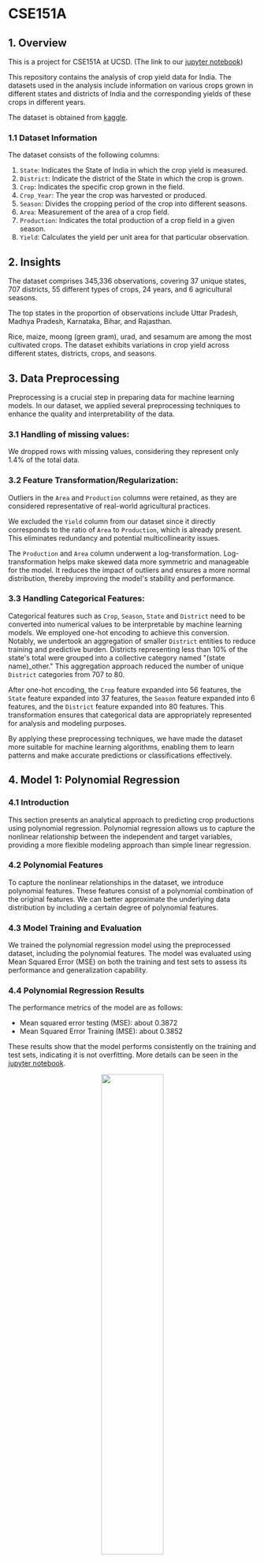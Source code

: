 # CSE151A
## 1. Overview
This is a project for CSE151A at UCSD. (The link to our <a href="https://github.com/xgui17/CSE151A/blob/main/Model%203%20and%20Final%20Submission.ipynb">jupyter notebook</a>)

This repository contains the analysis of crop yield data for India. The datasets used in the analysis include information on various crops grown in different states and districts of India and the corresponding yields of these crops in different years.

The dataset is obtained from <a href=https://www.kaggle.com/datasets/zsinghrahulk/india-crop-yield/data>kaggle</a>.

### 1.1 Dataset Information
The dataset consists of the following columns:

  1. `State`: Indicates the State of India in which the crop yield is measured.
  2. `District`: Indicate the district of the State in which the crop is grown.
  3. `Crop`: Indicates the specific crop grown in the field. 
  4. `Crop_Year`: The year the crop was harvested or produced. 
  5. `Season`: Divides the cropping period of the crop into different seasons. 
  6. `Area`: Measurement of the area of a crop field. 
  7. `Production`: Indicates the total production of a crop field in a given season. 
  8. `Yield`: Calculates the yield per unit area for that particular observation.

## 2. Insights

The dataset comprises 345,336 observations, covering 37 unique states, 707 districts, 55 different types of crops, 24 years, and 6 agricultural seasons.

The top states in the proportion of observations include Uttar Pradesh, Madhya Pradesh, Karnataka, Bihar, and Rajasthan.

Rice, maize, moong (green gram), urad, and sesamum are among the most cultivated crops.
The dataset exhibits variations in crop yield across different states, districts, crops, and seasons.

## 3. Data Preprocessing
Preprocessing is a crucial step in preparing data for machine learning models. In our dataset, we applied several preprocessing techniques to enhance the quality and interpretability of the data.

### 3.1 Handling of missing values: 

We dropped rows with missing values, considering they represent only 1.4% of the total data.

### 3.2 Feature Transformation/Regularization:

Outliers in the `Area` and `Production` columns were retained, as they are considered representative of real-world agricultural practices.

We excluded the `Yield` column from our dataset since it directly corresponds to the ratio of `Area` to `Production`, which is already present. This eliminates redundancy and potential multicollinearity issues.

The `Production` and `Area` column underwent a log-transformation. Log-transformation helps make skewed data more symmetric and manageable for the model. It reduces the impact of outliers and ensures a more normal distribution, thereby improving the model's stability and performance.

### 3.3 Handling Categorical Features:

Categorical features such as `Crop`, `Season`, `State` and `District` need to be converted into numerical values to be interpretable by machine learning models. We employed one-hot encoding to achieve this conversion. Notably, we undertook an aggregation of smaller `District` entities to reduce training and predictive burden. Districts representing less than 10% of the state's total were grouped into a collective category named "(state name)_other." This aggregation approach reduced the number of unique `District` categories from 707 to 80.

After one-hot encoding, the `Crop` feature expanded into 56 features, the `State` feature expanded into 37 features, the `Season` feature expanded into 6 features, and the `District` feature expanded into 80 features. This transformation ensures that categorical data are appropriately represented for analysis and modeling purposes.

By applying these preprocessing techniques, we have made the dataset more suitable for machine learning algorithms, enabling them to learn patterns and make accurate predictions or classifications effectively.

## 4. Model 1: Polynomial Regression

### 4.1 Introduction
This section presents an analytical approach to predicting crop productions using polynomial regression. Polynomial regression allows us to capture the nonlinear relationship between the independent and target variables, providing a more flexible modeling approach than simple linear regression.

### 4.2 Polynomial Features
To capture the nonlinear relationships in the dataset, we introduce polynomial features. These features consist of a polynomial combination of the original features. We can better approximate the underlying data distribution by including a certain degree of polynomial features. 

### 4.3 Model Training and Evaluation
We trained the polynomial regression model using the preprocessed dataset, including the polynomial features. The model was evaluated using Mean Squared Error (MSE) on both the training and test sets to assess its performance and generalization capability.

### 4.4 Polynomial Regression Results
The performance metrics of the model are as follows:
- Mean squared error testing (MSE): about 0.3872
- Mean Squared Error Training (MSE): about 0.3852

These results show that the model performs consistently on the training and test sets, indicating it is not overfitting. More details can be seen in the <a href="https://github.com/xgui17/CSE151A/blob/main/Group%20Project%20Milestone%20%233.ipynb">jupyter notebook</a>.

<p align="center">
  <img src="assets/model1_actual_vs_pred.png" width="50%" height="50%">
</p>

<p align="center" style="font-size:85%">
  Figure 1: Actual vs. Predicted Production. It shows the alignment of our model's predictions with the actual `Production` values.
</p>

<p align="center">
  <img src="assets/model1_fitting_graph.png" width="50%" height="50%">
</p>

<p align="center" style="font-size:85%">
  Figure 2: the fitting graph. Our model with 2 interaction terms has improved performance compared to models with fewer interaction terms.
</p>


### 4.5 Conclusion for model 1
The polynomial regression model is the first step in our analysis, allowing us to capture nonlinear relationships and gain insight into the factors that affect crop production. We will further refine and improve the model, such as feature selection, regularization, and exploring other regression models to improve prediction accuracy and deepen our understanding of crop production dynamics.

### 4.6 Future models

In addition to the polynomial regression model discussed earlier, we are considering exploring two other models: dense layer neural networks and random forests.

#### Neural networks with dense layers
Neural networks are powerful models that capture the complexity of nonlinear relationships in data. By using dense layers, neural networks can automatically learn the interactions between features, thus reducing the need for manual feature engineering. This makes them ideal for datasets like ours, where traditional linear models or simple polynomials may not adequately capture underlying patterns. Neural network modeling is flexible and has the potential to improve prediction accuracy.

#### Random Forests
Random Forest is another model we plan to explore further. It is known for its robustness to overfitting and its ability to handle complex interactions between features. Random forests are particularly suitable for datasets with mixed feature types, as they can efficiently handle numeric and categorical variables. In addition, Random Forest can handle high dimensionality due to the single coding of categorical variables, which makes it an ideal candidate model for our dataset.

### 4.7 Evaluation of Data, Labels, and Loss Function

The similarity in performance metrics suggests that the data and labels were sufficiently represented by the training and test datasets. The consistent performance also implies that the data was properly cleaned and preprocessed, including the effective use of one-hot encoding for categorical variables, ensuring that no significant bias or noise was introduced. The choice of Mean Squared Error (MSE) as the loss function appears to have been appropriate for this regression task, as evidenced by the model's ability to generalize well from the training data to unseen data.

## 5. Model 2: Random Forest Regression

### 5.1 Introduction
In this section, we explore the application of Random Forest Regression as a modeling technique for crop production forecasting. Random forest regression is a powerful ensemble learning method capable of capturing complex relationships in data by combining multiple decision trees.

### 5.2 Model Training and Evaluation
We trained the random forest regression model using the first model's processed data and features. The dataset was split into training and test sets to facilitate model evaluation. The model is then fitted to the training data and used to make predictions on the test set.

### 5.3 Random Forest Results
The performance metrics of the model are as follows:
- Mean squared error Testing (MSE): about 0.7894
- Mean Squared Error Training (MSE): about 0.7853

This indicates that the test set has a slightly higher error than the training set, suggesting slight overfitting.

### 5.4 Hyperparameter Tuning
To optimize the performance of the model, we tuned the hyperparameters with 5-fold cross-validation using GridSearchCV. This involved exploring different combinations of hyperparameters, such as the number of estimators and the maximum depth of the tree, to determine the optimal configuration.

### 5.5 Hyperparameter Tuner Results
- Best Parameters: 'max_depth': 15, 'n_estimators': 200
- Best Model Mean Squared Error: 0.5588088610648668

<p align="center">
  <img src="assets/model2_fittingG.png" width="50%" height="50%">
</p>

<p align="center" style="font-size:85%">
  Figure 3: the fitting graph of Model 2. Our model after Hyperparameter Tuning has improved performance.
</p>

### 5.6 Conclusion for model 2
The random forest regression model initially exhibited a degree of overfitting, which was reflected in the higher MSE on the test set than on the training set. However, by tuning the hyperparameters, we significantly improved the performance of the model, thereby reducing the MSE on both the training and test sets.

The random forest regression model showed better performance after hyperparameter tuning than the polynomial regression model. Despite encountering runtime issues due to the model's computational complexity, we optimized the model's performance through effective hyperparameter tuning techniques.

To further enhance the random forest regression model, we can explore the dimensionality reduction technique and try to use the ensemble approach to improve the prediction accuracy while solving the runtime limitation problem. In conclusion, the random forest regression model shows better prediction of crop yields. 

### 5.7 Next Model Plan
We plan to use Neural Networks as our next model. Neural networks are good at modeling complex, non-linear relationships between features, which might not be effectively captured by polynomial regression or even random forests, as used in our first two models. Production can be influenced by intricate interactions between various factors, such as area, season, and so on. A neural network's ability to capture these non-linearities could lead to better predictive performance. Additionally, after one-hot encoding of categorical variables, our datasets become high-dimensional. Neural networks are adept at handling high-dimensional data and automatically learning feature representations that are most relevant for prediction, potentially leading to more accurate predictions.

## 6. Model 3: Neural Net

### 6.1 Introduction
In this section, we employ a neural network with dense layers to predict crop production. By analyzing patterns in crop data, we aim to develop a model that can forecast production with high accuracy. Initial models were simplistic, setting the stage for more advanced neural networks and hyperparameter tuning to refine predictions.

### 6.2 Model Training and Evaluation
The model training involved preparing the dataset, defining the architecture with dense layers, and selecting activation functions and optimizers. The use of Keras Tuner facilitated the fine-tuning of hyperparameters. We employed techniques like k-fold cross-validation to ensure that the model's performance was robust across different subsets of data.

### 6.3 Baseline Neural Network
We established a baseline performance for our dataset using a simple neural network model, with parameters selected randomly. We used: three dense layers each featuring 16 neurons utilizing sigmoid activation, and a final output layer tailored for regression. It was compiled with the SGD optimizer, set at a learning rate of 0.1, and trained over 10 epochs with a batch size of 10.

The training process concluded with the baseline model achieving a training MSE of 0.30139625 and a testing MSE of 0.31464802. The close proximity of training and testing errors suggests a well-generalizing model from the outset, underscoring the potential of neural networks in our dataset's context.

### 6.4 Hyperparameter Tuner Results
The trained neural network, optimized through random search and early stopping, demonstrated a high level of accuracy. The hyperparameter tuning concluded with an optimal set of parameters, including:
- Learning rate: 0.001
- Number of nodes per layer: 32
- Activation Function: ReLU activation function
- Optimizer: Adam optimizer

And we got the result:
- Mean squared error Testing (MSE): about 0.202
- Mean Squared Error Training (MSE): about 0.193

<p align="center">
  <img src="assets/model3_fitting_graph.png" width="50%" height="50%">
</p>

<p align="center" style="font-size:85%">
  Figure 4: the fitting graph of Model 3. The performance of our model has improved as number of epochs increases.
</p>

### 6.5 Conclusion for model 3
The model significantly improved the predictive accuracy for crop production compared to initial versions. The success of the model was further confirmed through k-fold cross-validation, ensuring consistent performance across various data segments and bolstering confidence in the model's generalizability. This suggests not only a high level of accuracy but also an ability to adapt to new, unseen data, thereby avoiding common issues such as overfitting and underfitting. 

Future improvements for enhancing model performance include data augmentation, advanced feature engineering, and exploring ensemble methods or more sophisticated neural network architectures. Additionally, integrating external datasets could further improve predictions, making the model an even more powerful tool for agricultural planning and forecasting. These steps will aim to solidify the model's applicability in real-world scenarios, ensuring it can serve as a reliable decision-support tool in agricultural production systems.


